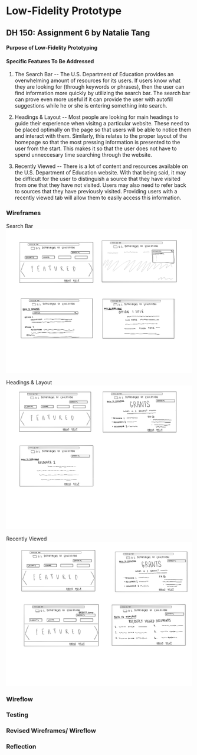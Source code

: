 # Low-Fidelity Prototype
## DH 150: Assignment 6 by Natalie Tang

#### Purpose of Low-Fidelity Prototyping

#### Specific Features To Be Addressed
1. The Search Bar -- The U.S. Department of Education provides an overwhelming amount of resources for its users. If users know what they are looking for (through keywords or phrases), then the user can find information more quickly by utilizing the search bar. The search bar can prove even more useful if it can provide the user with autofill suggestions while he or she is entering something into search. 

2. Headings & Layout -- Most people are looking for main headings to guide their experience when visitng a particular website. These need to be placed optimally on the page so that users will be able to notice them and interact with them. Similarly, this relates to the proper layout of the homepage so that the most pressing information is presented to the user from the start. This makes it so that the user does not have to spend unneccesary time searching through the website. 

3. Recently Viewed -- There is a lot of content and resources available on the U.S. Department of Education website. With that being said, it may be difficult for the user to distinguish a source that they have visited from one that they have not visited. Users may also need to refer back to sources that they have previously visited. Providing users with a recently viewed tab will allow them to easily access this information. 

### Wireframes
Search Bar
![Search](WF1.jpg)

Headings & Layout
![Layout](WF3.jpg)


Recently Viewed
![Recently Viewed](WF2.jpg)


### Wireflow

### Testing

### Revised Wireframes/ Wireflow

### Reflection
